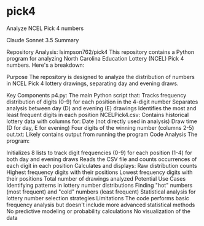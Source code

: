 # pick4
Analyze NCEL Pick 4 numbers

Claude Sonnet 3.5 Summary

Repository Analysis: lsimpson762/pick4
This repository contains a Python program for analyzing North Carolina Education Lottery (NCEL) Pick 4 numbers. Here's a breakdown:

Purpose
The repository is designed to analyze the distribution of numbers in NCEL Pick 4 lottery drawings, separating day and evening draws.

Key Components
p4.py: The main Python script that:
Tracks frequency distribution of digits (0-9) for each position in the 4-digit number
Separates analysis between day (D) and evening (E) drawings
Identifies the most and least frequent digits in each position
NCELPick4.csv: Contains historical lottery data with columns for:
Date (not directly used in analysis)
Draw time (D for day, E for evening)
Four digits of the winning number (columns 2-5)
out.txt: Likely contains output from running the program
Code Analysis
The program:

Initializes 8 lists to track digit frequencies (0-9) for each position (1-4) for both day and evening draws
Reads the CSV file and counts occurrences of each digit in each position
Calculates and displays:
Raw distribution counts
Highest frequency digits with their positions
Lowest frequency digits with their positions
Total number of drawings analyzed
Potential Use Cases
Identifying patterns in lottery number distributions
Finding "hot" numbers (most frequent) and "cold" numbers (least frequent)
Statistical analysis for lottery number selection strategies
Limitations
The code performs basic frequency analysis but doesn't include more advanced statistical methods
No predictive modeling or probability calculations
No visualization of the data
